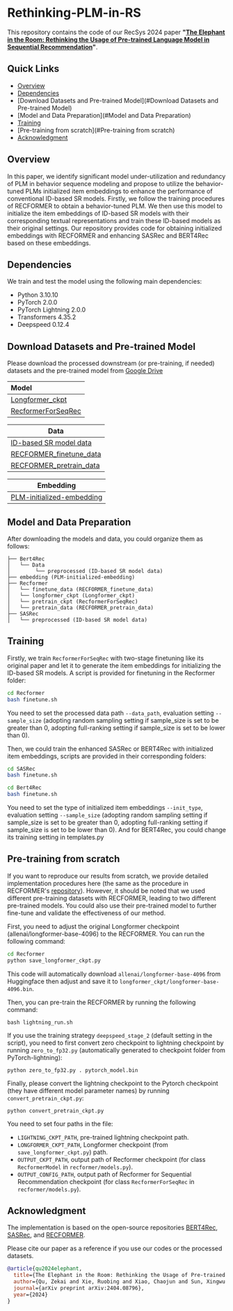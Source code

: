 # Rethinking-PLM-in-RS

This repository contains the code of our RecSys 2024 paper **"[The Elephant in the Room: Rethinking the Usage of Pre-trained Language Model in Sequential Recommendation](https://arxiv.org/abs/2404.08796)"**.

## Quick Links

- [Overview](#overview)
- [Dependencies](#dependencies)
- [Download Datasets and Pre-trained Model](#Download Datasets and Pre-trained Model)
- [Model and Data Preparation](#Model and Data Preparation)
- [Training](#Training)
- [Pre-training from scratch](#Pre-training from scratch)
- [Acknowledgment](#Acknowledgment)

## Overview

In this paper, we identify significant model under-utilization and redundancy of PLM in behavior sequence modeling and propose to utilize the behavior-tuned PLMs initialized item embeddings to enhance the performance of conventional ID-based SR models. Firstly, we follow the training procedures of RECFORMER to obtain a behavior-tuned PLM. We then use this model to initialize the item embeddings of ID-based SR models with their corresponding textual representations and train these ID-based models as their original settings. Our repository provides code for obtaining initialized embeddings with RECFORMER and enhancing SASRec and BERT4Rec based on these embeddings.

## Dependencies

We train and test the model using the following main dependencies:

- Python 3.10.10
- PyTorch 2.0.0
- PyTorch Lightning 2.0.0 
- Transformers 4.35.2
- Deepspeed  0.12.4  

## Download Datasets and Pre-trained Model

Please download the processed downstream (or pre-training, if needed) datasets and the pre-trained model from [Google Drive](https://drive.google.com/drive/folders/1Uik0fMk4oquV_bS9lXTZuExAYbIDkEMW?usp=sharing)

| Model                  |
| :--------------------- |
| [Longformer_ckpt]()    |
| [RecformerForSeqRec]() |

| Data                        |
| --------------------------- |
| [ID-based SR model data]()  |
| [RECFORMER_finetune_data]() |
| [RECFORMER_pretrain_data]() |

| Embedding                     |
| ----------------------------- |
| [PLM-initialized-embedding]() |

## Model and Data Preparation

After downloading the models and data, you could organize them as follows:

```
├── Bert4Rec
│   └── Data 
│        └── preprocessed (ID-based SR model data)
├── embedding (PLM-initialized-embedding)
├── Recformer
│   └── finetune_data (RECFORMER_finetune_data)
│   └── longformer_ckpt (Longformer_ckpt)
│   └── pretrain_ckpt (RecformerForSeqRec)
│   └── pretrain_data (RECFORMER_pretrain_data)
├── SASRec
│   └── preprocessed (ID-based SR model data)
```

## Training

Firstly, we train  `RecformerForSeqRec` with two-stage finetuning like its original paper and let it to generate the item embeddings for initializing the ID-based SR models. A script is provided for finetuning in the Recformer folder:

```bash
cd Recformer
bash finetune.sh
```

You need to set the processed data path `--data_path`, evaluation setting `--sample_size` (adopting random sampling setting if sample_size is set to be greater than 0, adopting full-ranking setting if sample_size is set to be lower than 0).

Then, we could train the enhanced SASRec or BERT4Rec with initialized item embeddings, scripts are provided in their corresponding folders:

```bash
cd SASRec
bash finetune.sh
```

```bash
cd Bert4Rec
bash finetune.sh
```

You need to set the type of initialized item embeddings `--init_type`, evaluation setting `--sample_size` (adopting random sampling setting if sample_size is set to be greater than 0, adopting full-ranking setting if sample_size is set to be lower than 0). And for BERT4Rec, you could change its training setting in templates.py

## Pre-training from scratch

If you want to reproduce our results from scratch, we provide detailed implementation procedures here (the same as the procedure in RECFORMER's [repository](https://github.com/AaronHeee/RecFormer)). However, it should be noted that we used different pre-training datasets with RECFORMER, leading to two different pre-trained models. You could also use their pre-trained model to further fine-tune and validate the effectiveness of our method.

First, you need to adjust the original Longformer checkpoint (allenai/longformer-base-4096) to the RECFORMER. You can run the following command:

```bash
cd Recformer
python save_longformer_ckpt.py
```

This code will automatically download `allenai/longformer-base-4096` from Huggingface then adjust and save it to `longformer_ckpt/longformer-base-4096.bin`. 

Then, you can pre-train the RECFORMER by running the following command:

```
bash lightning_run.sh
```

If you use the training strategy `deepspeed_stage_2` (default setting in the script), you need to first convert zero checkpoint to lightning checkpoint by running `zero_to_fp32.py` (automatically generated to checkpoint folder from PyTorch-lightning):

```
python zero_to_fp32.py . pytorch_model.bin
```

Finally, please convert the lightning checkpoint to the Pytorch checkpoint (they have different model parameter names) by running `convert_pretrain_ckpt.py`:

```
python convert_pretrain_ckpt.py
```

You need to set four paths in the file:

- `LIGHTNING_CKPT_PATH`, pre-trained lightning checkpoint path.
- `LONGFORMER_CKPT_PATH`, Longformer checkpoint (from `save_longformer_ckpt.py`) path.
- `OUTPUT_CKPT_PATH`, output path of Recformer checkpoint (for class `RecformerModel` in `recformer/models.py`).
- `OUTPUT_CONFIG_PATH`, output path of Recformer for Sequential Recommendation checkpoint (for class `RecformerForSeqRec` in `recformer/models.py`).

## Acknowledgment

The implementation is based on the open-source repositories [BERT4Rec](https://github.com/SungMinCho/BERT4Rec-PyTorch), [SASRec](https://github.com/pmixer/SASRec.pytorch), and [RECFORMER](https://github.com/AaronHeee/RecFormer).

Please cite our paper as a reference if you use our codes or the processed datasets.

```bibtex
@article{qu2024elephant,
  title={The Elephant in the Room: Rethinking the Usage of Pre-trained Language Model in Sequential Recommendation},
  author={Qu, Zekai and Xie, Ruobing and Xiao, Chaojun and Sun, Xingwu and Kang, Zhanhui},
  journal={arXiv preprint arXiv:2404.08796},
  year={2024}
}
```

